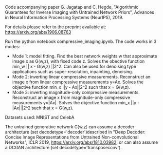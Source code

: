Code accompanying paper G. Jagatap and C. Hegde, "Algorithmic Guarantees for Inverse Imaging with Untrained Network Priors", Advances in Neural Information Processing Systems (NeurIPS), 2019.

For details please refer to the preprint available at: https://arxiv.org/abs/1906.08763

Run the python notebook compressive_imaging.ipynb. The code works in 3 modes:

* Mode 1: model fitting. Find the best network weights w that approximate image x as G(w,z), with fixed code z. Solves the obective function min_w || x - G(w,z) ||2^2. Can also be used for denoising type applications such as super-resolution, inpainting, denoising.
* Mode 2: inverting linear compressive measurements. Reconstruct an image x from linear compressive measurements y=Ax. Solves the objective function min_x ||y - Ax||2^2 such that x = G(w,z).
* Mode 3: inverting magnitude-only compressive measurements. Reconstruct an image x from magnitude-only compressive measurements y=|Ax|. Solves the objective function min_x ||y - |Ax|||2^2 such that x = G(w,z).

Datasets used: MNIST and CelebA

The untrained generative network G(w,z) can assume a decoder architecture (set decodetype='decoder')described in "Deep Decoder: Concise Image Representations from Untrained Non-convolutional Networks", ICLR 2019, https://arxiv.org/abs/1810.03982; or can also assume a DCGAN architecture (set decodetype='transposeconv').
